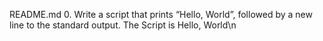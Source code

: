 README.md
0. Write a script that prints “Hello, World”, followed by a new line to the standard output.
The Script is Hello, World\n
